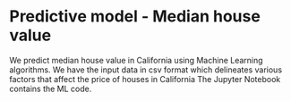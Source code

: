 # Predictive model - Median house value
We predict median house value in California using Machine Learning algorithms.
We have the input data in csv format which delineates various factors that affect the price of houses in California
The Jupyter Notebook contains the ML code.
